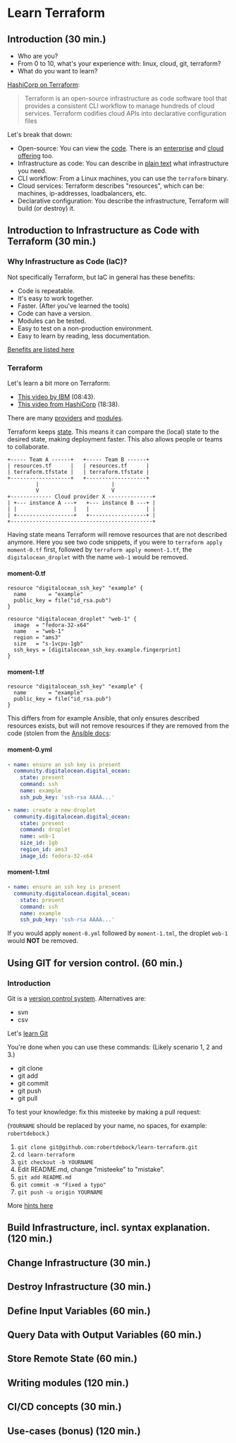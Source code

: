# Learn Terraform

## Introduction (30 min.) 

- Who are you?
- From 0 to 10, what's your experience with: linux, cloud, git, terraform?
- What do you want to learn?

[HashiCorp on Terraform](https://www.terraform.io/):

> Terraform is an open-source infrastructure as code software tool that provides a consistent CLI workflow to manage hundreds of cloud services. Terraform codifies cloud APIs into declarative configuration files

Let's break that down:

- Open-source: You can view the [code](https://github.com/hashicorp/terraform). There is an [enterprise](https://www.terraform.io/docs/enterprise/index.html) and [cloud offering](https://www.terraform.io/docs/cloud/index.html) too.
- Infrastructure as code: You can describe in [plain text](https://github.com/robertdebock/terraform-demo/blob/master/do.tf) what infrastructure you need.
- CLI workflow: From a Linux machines, you can use the `terraform` binary.
- Cloud services: Terraform describes "resources", which can be: machines, ip-addresses, loadbalancers, etc.
- Declarative configuration: You describe the infrastructure, Terraform will build (or destroy) it.

## Introduction to Infrastructure as Code with Terraform (30 min.) 

### Why Infrastructure as Code (IaC)?

Not specifically Terraform, but IaC in general has these benefits:

- Code is repeatable.
- It's easy to work together.
- Faster. (After you've learned the tools)
- Code can have a version.
- Modules can be tested.
- Easy to test on a non-production environment.
- Easy to learn by reading, less documentation.

[Benefits are listed here](https://phoenixnap.com/blog/infrastructure-as-code-best-practices-tools)

### Terraform

Let's learn a bit more on Terraform:

- [This video by IBM](https://www.youtube.com/watch?v=HmxkYNv1ksg) (08:43).
- [This video from HashiCorp](https://www.youtube.com/watch?v=h970ZBgKINg) (18:38).

There are many [providers](https://registry.terraform.io/browse/providers) and [modules](https://registry.terraform.io/browse/modules).

Terraform keeps [state](https://www.terraform.io/docs/state/index.html). This means it can compare the (local) state to the desired state, making deployment faster. This also allows people or teams to collaborate.

```text
+----- Team A ------+   +----- Team B ------+
| resources.tf      |   | resources.tf      |
| terraform.tfstate |   | terraform.tfstate |
+-------------------+   +-------------------+
         |                       |
         V                       V
+------------- Cloud provider X --------------+
| +--- instance A ---+   +--- instance B ---+ |
| |                  |   |                  | |
| +------------------+   +------------------+ |
+---------------------------------------------+
```

Having state means Terraform will remove resources that are not described anymore. Here you see two code snippets, if you were to `terraform apply moment-0.tf` first, followed by `terraform apply moment-1.tf`, the `digitalocean_droplet` with the name `web-1` would be removed.

#### moment-0.tf

```
resource "digitalocean_ssh_key" "example" {
  name       = "example"
  public_key = file("id_rsa.pub")
}

resource "digitalocean_droplet" "web-1" {
  image  = "fedora-32-x64"
  name   = "web-1"
  region = "ams3"
  size   = "s-1vcpu-1gb"
  ssh_keys = [digitalocean_ssh_key.example.fingerprint]
}
```

#### moment-1.tf

```
resource "digitalocean_ssh_key" "example" {
  name       = "example"
  public_key = file("id_rsa.pub")
}
```

This differs from for example Ansible, that only ensures described resources exists, but will not remove resources if they are removed from the code (stolen from the [Ansible docs](https://docs.ansible.com/ansible/latest/collections/community/digitalocean/digital_ocean_module.html):

#### moment-0.yml

```yaml
- name: ensure an ssh key is present
  community.digitalocean.digital_ocean:
    state: present
    command: ssh
    name: example
    ssh_pub_key: 'ssh-rsa AAAA...'

- name: create a new droplet
  community.digitalocean.digital_ocean:
    state: present
    command: droplet
    name: web-1
    size_id: 1gb
    region_id: ams3
    image_id: fedora-32-x64
```

#### moment-1.tml

```yaml
- name: ensure an ssh key is present
  community.digitalocean.digital_ocean:
    state: present
    command: ssh
    name: example
    ssh_pub_key: 'ssh-rsa AAAA...'
```

If you would apply `moment-0.yml` followed by `moment-1.tml`, the droplet `web-1` would **NOT** be removed.

## Using GIT for version control. (60 min.) 

### Introduction

Git is a [version control system](https://en.wikipedia.org/wiki/Version_control). Alternatives are:

- svn
- csv

Let's [learn Git](https://www.katacoda.com/courses/git)

You're done when you can use these commands: (Likely scenario 1, 2 and 3.)

- git clone
- git add
- git commit
- git push
- git pull

To test your knowledge: fix this misteeke by making a pull request:

(`YOURNAME` should be replaced by your name, no spaces, for example: `robertdebock`.)

1. `git clone git@github.com:robertdebock/learn-terraform.git`
2. `cd learn-terraform`
3. `git checkout -b YOURNAME`
4. Edit README.md, change "misteeke" to "mistake".
5. `git add README.md`
6. `git commit -m "Fixed a typo"`
7. `git push -u origin YOURNAME`

More [hints here](https://opensource.com/article/19/7/create-pull-request-github)

## Build Infrastructure, incl. syntax explanation.(120 min.)

## Change Infrastructure (30 min.) 

## Destroy Infrastructure (30 min.) 

## Define Input Variables (60 min.) 

## Query Data with Output Variables (60 min.) 

## Store Remote State (60 min.) 

## Writing modules (120 min.) 

## CI/CD concepts (30 min.)

## Use-cases (bonus) (120 min.)
